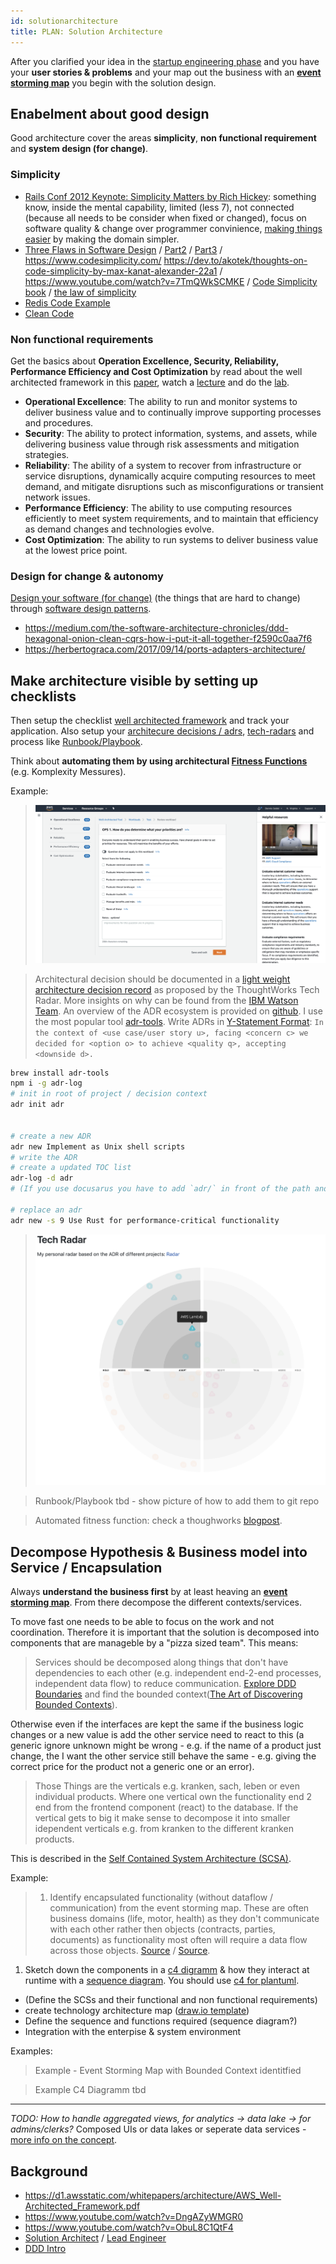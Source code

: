 ```yaml
---
id: solutionarchitecture
title: PLAN: Solution Architecture
---
```


After you clarified your idea in the [startup engineering phase](../business/_index_startup-engineering.md) and you have your **user stories & problems** and your map out the business with an **[event storming map](http://localhost:3000/docs/business/index.html#implementation-design)** you begin with the solution design.

## Enabelment about good design

Good architecture cover the areas **simplicity**, **non functional requirement** and **system design (for change)**.

### Simplicity

- [Rails Conf 2012 Keynote: Simplicity Matters by Rich Hickey](https://www.youtube.com/watch?v=rI8tNMsozo0): something know, inside the mental capability, limited (less 7), not connected (because all needs to be consider when fixed or changed), focus on software quality & change over programmer convinience, [making things easier](https://youtu.be/rI8tNMsozo0?t=1056) by making the domain simpler.
- [Three Flaws in Software Design](https://www.youtube.com/watch?v=JOAq3YN45YE) / [Part2](https://www.youtube.com/watch?v=eCg_VoFW46s) / [Part3](https://www.youtube.com/watch?v=0wxyOng0-14) / https://www.codesimplicity.com/ https://dev.to/akotek/thoughts-on-code-simplicity-by-max-kanat-alexander-22a1 / https://www.youtube.com/watch?v=7TmQWkSCMKE / [Code Simplicity book](https://drive.google.com/open?id=11DZM6_Kkd6OaK7y7JlU72HafTs6pAQfl) / [the law of simplicity](https://drive.google.com/open?id=1dkz_zcJhOrr-sD-c7gb8TIo9mZl4Cc3y)
- [Redis Code Example](https://www.youtube.com/watch?v=RaIwBagADVM)
- [Clean Code](https://herbertograca.com/dev-theory-articles-listing/)

### Non functional requirements

Get the basics about **Operation Excellence, Security, Reliability, Performance Efficiency and Cost Optimization** by read about the well architected framework in this [paper](https://d1.awsstatic.com/whitepapers/architecture/AWS_Well-Architected_Framework.pdf), watch a [lecture](https://youtu.be/gjNPpjYNiow?t=52) and do the [lab](https://wellarchitectedlabs.com/).

- **Operational Excellence**: The ability to run and monitor systems to deliver business value and to continually improve supporting processes and procedures.
- **Security**: The ability to protect information, systems, and assets, while delivering business value through risk assessments and mitigation strategies.
- **Reliability**: The ability of a system to recover from infrastructure or service disruptions, dynamically acquire computing resources to meet demand, and mitigate disruptions such as misconfigurations or transient network issues.
- **Performance Efficiency**: The ability to use computing resources efficiently to meet system requirements, and to maintain that efficiency as demand changes and technologies evolve.
- **Cost Optimization**: The ability to run systems to deliver business value at the lowest price point.

### Design for change & autonomy

[Design your software (for change)](https://www.youtube.com/watch?v=D4z5TEOqutY) (the things that are hard to change) through [software design patterns](https://www.linkedin.com/learning/software-architecture-foundations/design-patterns?u=2108001).

- https://medium.com/the-software-architecture-chronicles/ddd-hexagonal-onion-clean-cqrs-how-i-put-it-all-together-f2590c0aa7f6
- https://herbertograca.com/2017/09/14/ports-adapters-architecture/

## Make architecture visible by setting up checklists

Then setup the checklist [well architected framework](https://console.aws.amazon.com/wellarchitected/home?region=us-east-1#/workload/da1bd3b21263bca687f3d969fffcfc28/questions) and track your application. Also setup your [architecure decisions / adrs](#), [tech-radars](#) and process like [Runbook/Playbook](#Runbook--Playbook).

Think about **automating them by using architectural [Fitness Functions](https://www.thoughtworks.com/de/insights/blog/fitness-function-driven-development)** (e.g. Komplexity Messures).

Example:

> <img src="/img/well-architected-tool.png"/>

> Architectural decision should be documented in a [light weight architecture decision record](https://www.thoughtworks.com/radar/techniques/lightweight-architecture-decision-records) as proposed by the ThoughtWorks Tech Radar. More insights on why can be found from the [IBM Watson Team](https://resources.sei.cmu.edu/library/asset-view.cfm?assetid=497744). An overview of the ADR ecosystem is provided on [github](https://adr.github.io/). I use the most popular tool [adr-tools](https://github.com/npryce/adr-tools). Write ADRs in [Y-Statement Format](https://adr.github.io/#sustainable-architectural-decisions): `In the context of <use case/user story u>, facing <concern c> we decided for <option o> to achieve <quality q>, accepting <downside d>.`

```bash
brew install adr-tools
npm i -g adr-log
# init in root of project / decision context
adr init adr


# create a new ADR
adr new Implement as Unix shell scripts
# write the ADR
# create a updated TOC list
adr-log -d adr
# (If you use docusarus you have to add `adr/` in front of the path and remove `.md` e.g. - [ADR-0001](adr/0001-record-architecture-decisions) - Record architecture decisions )

# replace an adr
adr new -s 9 Use Rust for performance-critical functionality
```

> <img src="/img/tech-radar.png" />

> Runbook/Playbook tbd - show picture of how to add them to git repo

> Automated fitness function: check a thoughworks [blogpost](https://www.thoughtworks.com/de/insights/blog/fitness-function-driven-development).

## Decompose Hypothesis & Business model into Service / Encapsulation

Always **understand the business first** by at least heaving an **[event storming map](../business/_index_startup-engineering.md)**. From there decompose the different contexts/services.

To move fast one needs to be able to focus on the work and not coordination. Therefore it is important that the solution is decomposed into components that are manageble by a "pizza sized team". This means:

> Services should be decomposed along things that don't have dependencies to each other (e.g. independent end-2-end processes, independent data flow) to reduce communication. [Explore DDD Boundaries](https://learn-particular.thinkific.com/courses/take/explore-ddd-boundaries/lessons/4836638-service-boundaries) and find the bounded context([The Art of Discovering Bounded Contexts](https://www.youtube.com/watch?v=ez9GWESKG4I)).

Otherwise even if the interfaces are kept the same if the business logic changes or a new value is add the other service need to react to this (a generic ignore unknown might be wrong - e.g. if the name of a product just change, the I want the other service still behave the same - e.g. giving the correct price for the product not a generic one or an error).

> Those Things are the verticals e.g. kranken, sach, leben or even individual products. Where one vertical own the functionality end 2 end from the frontend component (react) to the database. If the vertical gets to big it make sense to decompose it into smaller idependent verticals e.g. from kranken to the different kranken products.

This is described in the [Self Contained System Architecture (SCSA)](https://scs-architecture.org/index.htmls).

Example:

> 1. Identify encapsulated functionality (without dataflow / communication) from the event storming map. These are often business domains (life, motor, health) as they don't communicate with each other rather then objects (contracts, parties, documents) as functionality most often will require a data flow across those objects. [Source](https://www.youtube.com/watch?v=0TYbHVc2yWI) / [Source](https://learn-particular.thinkific.com/courses/take/explore-ddd-boundaries/lessons/4836638-service-boundaries).

1. Sketch down the components in a [c4 digramm](https://c4model.com/) & how they interact at runtime with a [sequence diagram](http://plantuml.com/sequence-diagram). You should use [c4 for plantuml](https://github.com/RicardoNiepel/C4-PlantUML).

- (Define the SCSs and their functional and non functional requirements)
- create technology architecture map ([draw.io template](https://www.draw.io/#G1xFliNe2GF3Z79eeZheFbrTdEle95ucmd))
- Define the sequence and functions required (sequence diagram?)
- Integration with the enterpise & system environment

Examples:

> Example - Event Storming Map with Bounded Context identitfied

> Example C4 Diagramm tbd

---

_TODO: How to handle aggregated views, for analytics -> data lake -> for admins/clerks?_ Composed UIs or data lakes or seperate data services - [more info on the concept](https://docs.google.com/document/d/1OHJGHMeRMPHHYL89bw-ADxp8wfFZ071IjWnqxpx8kE0/edit).

## Background

- https://d1.awsstatic.com/whitepapers/architecture/AWS_Well-Architected_Framework.pdf
- https://www.youtube.com/watch?v=DngAZyWMGR0
- https://www.youtube.com/watch?v=ObuL8C1QtF4
- [Solution Architect](https://www.youtube.com/watch?v=ObuL8C1QtF4) / [Lead Engineer](https://www.youtube.com/watch?v=iLS6NXMXtLI)
- [DDD Intro](https://www.youtube.com/watch?v=lUCLFOISuXk)
